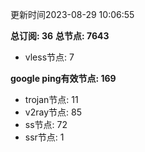 更新时间2023-08-29 10:06:55

**总订阅: 36**
**总节点: 7643**
- vless节点: 7

**google ping有效节点: 169**
- trojan节点: 11
- v2ray节点: 85
- ss节点: 72
- ssr节点: 1
